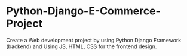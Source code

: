 # Python-Django-E-Commerce-Project
Create a Web development project by using Python Django Framework (backend) and Using JS, HTML, CSS for the frontend design. 
